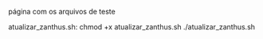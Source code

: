 página com os arquivos de teste 

atualizar_zanthus.sh:
chmod +x atualizar_zanthus.sh
./atualizar_zanthus.sh
